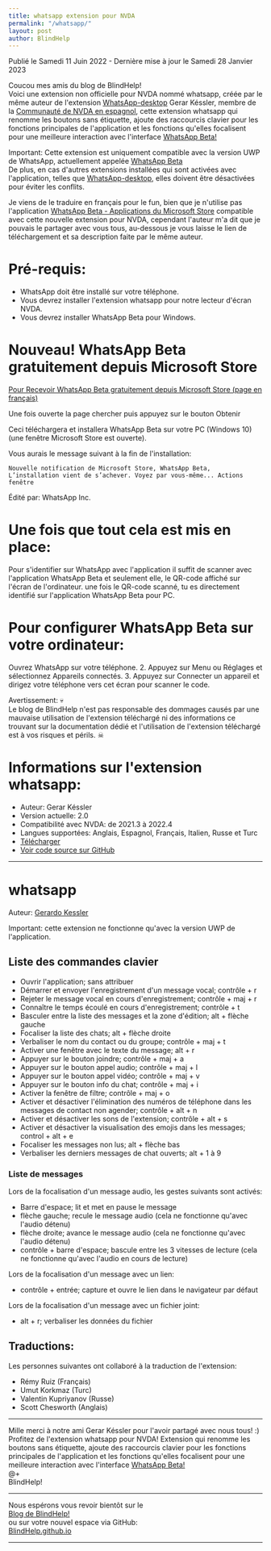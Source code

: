 ```yaml
---
title: whatsapp extension pour NVDA
permalink: "/whatsapp/"
layout: post
author: BlindHelp
---
```


<footer>Publié le Samedi 11 Juin 2022 - Dernière mise à jour le Samedi 28 Janvier 2023</footer>

Coucou mes amis du blog de BlindHelp!    
Voici une extension non officielle  pour NVDA nommé whatsapp, créée par le même auteur de l'extension [WhatsApp-desktop](https://blindhelp.github.io/WhatsApp-desktop/) Gerar Késsler, membre de la [Communauté de NVDA en espagnol](https://nvda.es/), cette extension whatsapp qui renomme les boutons sans étiquette, ajoute des raccourcis clavier pour les fonctions principales de l'application et les fonctions qu'elles focalisent pour une meilleure interaction avec l'interface [WhatsApp Beta!](https://www.microsoft.com/fr-fr/p/whatsapp-beta/9nbdxk71nk08)    

Important: Cette extension est uniquement compatible avec la version UWP de WhatsApp, actuellement appelée [WhatsApp Beta](https://www.microsoft.com/fr-fr/p/whatsapp-beta/9nbdxk71nk08)     
De plus, en cas d'autres extensions installées qui sont activées avec l'application, telles que [WhatsApp-desktop](https://blindhelp.github.io/WhatsApp-desktop/), elles doivent être désactivées pour éviter les conflits.     

Je viens de le traduire en français pour le fun, bien que je n'utilise pas l'application [WhatsApp Beta - Applications du Microsoft Store](https://www.microsoft.com/fr-fr/p/whatsapp-beta/9nbdxk71nk08) compatible avec cette nouvelle extension pour NVDA, cependant l'auteur m'a dit que je pouvais le partager avec vous tous, au-dessous je vous laisse le lien de téléchargement et sa description faite par le même auteur.    

# Pré-requis: #

* WhatsApp doit être installé sur votre téléphone.
* Vous devrez installer  l'extension whatsapp pour notre lecteur d'écran NVDA.
* Vous devrez installer WhatsApp Beta pour Windows.

# Nouveau! WhatsApp Beta gratuitement depuis  Microsoft Store

[Pour Recevoir WhatsApp Beta gratuitement depuis  Microsoft Store (page en français)](https://www.microsoft.com/fr-fr/p/whatsapp-beta/9nbdxk71nk08)

Une fois ouverte la page chercher puis appuyez sur le bouton Obtenir

Ceci téléchargera et installera WhatsApp Beta sur votre PC (Windows 10) (une fenêtre Microsoft Store est ouverte).

Vous aurais le message suivant à la fin de l'installation:

`Nouvelle notification de Microsoft Store, WhatsApp Beta, L’installation vient de s’achever. Voyez par vous-même... Actions fenêtre`    

Édité par: WhatsApp Inc.


# Une fois que tout cela est mis en place: #

Pour s'identifier sur WhatsApp avec l'application il suffit de scanner avec l'application WhatsApp Beta et seulement elle, le QR-code affiché sur l'écran de l'ordinateur. une fois le QR-code scanné, tu es directement identifié sur l'application WhatsApp Beta pour PC.

# Pour configurer WhatsApp Beta sur votre ordinateur: #


 Ouvrez WhatsApp sur votre téléphone.
2. Appuyez sur Menu ou Réglages et sélectionnez Appareils connectés.
3. Appuyez sur Connecter un appareil et dirigez votre téléphone vers cet écran pour scanner le code.

Avertissement: 💀  
Le blog de BlindHelp n'est pas responsable des dommages causés par une mauvaise utilisation de l'extension téléchargé ni des informations ce trouvant sur la documentation dédié et l'utilisation de l'extension téléchargé est à vos risques et périls. ☠  

# Informations sur l'extension whatsapp: #

* Auteur: <span lang="es">Gerar Késsler</span>
* Version actuelle: 2.0
* Compatibilité avec NVDA: de 2021.3 à 2022.4
* Langues supportées: Anglais, Espagnol, Français, Italien, Russe et Turc
* [Télécharger](https://nvda.es/files/get.php?file=whatsapp)
* [Voir code source sur GitHub](https://github.com/GerardKessler/whatsapp)

---

# whatsapp

Auteur: [Gerardo Kessler](http://gera.ar)  

Important: cette extension ne fonctionne qu'avec la version UWP de l'application.

## Liste des commandes clavier

* Ouvrir l'application; sans attribuer
* Démarrer et envoyer l'enregistrement d'un message vocal; contrôle + r
* Rejeter le message vocal en cours d'enregistrement; contrôle + maj + r
* Connaître le temps écoulé en cours d'enregistrement; contrôle + t
* Basculer entre la liste des messages et la zone d'édition; alt + flèche gauche
* Focaliser la liste des chats; alt + flèche droite
* Verbaliser le nom du contact ou du groupe; contrôle + maj + t
* Activer une fenêtre avec le texte du message; alt + r
* Appuyer sur le bouton joindre; contrôle + maj + a
* Appuyer sur le bouton appel audio; contrôle + maj + l
* Appuyer sur le bouton appel vidéo; contrôle + maj + v
* Appuyer sur le bouton info du chat; contrôle + maj + i
* Activer la fenêtre de filtre; contrôle + maj + o
* Activer et désactiver l'élimination des numéros de téléphone dans les messages de contact non agender; contrôle + alt + n
* Activer et désactiver les sons de l'extension; contrôle + alt + s
* Activer et désactiver la visualisation des emojis dans les messages; control + alt + e
* Focaliser les messages non lus; alt + flèche bas
* Verbaliser les derniers messages de chat ouverts; alt + 1 à 9

### Liste de messages

Lors de la focalisation  d'un message audio, les gestes suivants sont activés:

* Barre d'espace; lit et met en pause le message
* flèche  gauche; recule le message audio (cela ne fonctionne qu'avec l'audio détenu)
* flèche droite; avance le message audio (cela ne fonctionne qu'avec l'audio détenu)
* contrôle + barre d'espace; bascule entre les 3 vitesses de lecture (cela ne fonctionne qu'avec l'audio en cours de lecture)

Lors de la focalisation d'un message avec un lien:

* contrôle + entrée; capture et ouvre le lien dans le navigateur par défaut

Lors de la focalisation d'un message avec un fichier joint:

* alt + r; verbaliser les données du fichier

## Traductions:

Les personnes suivantes ont collaboré à la traduction de l'extension:

* Rémy Ruiz (Français)
* Umut Korkmaz (Turc)
* Valentin Kupriyanov (Russe)
* Scott Chesworth (Anglais)

---

Mille merci à notre ami <span lang="es">Gerar Késsler</span> pour l'avoir partagé avec nous tous! :)    
Profitez de l'extension whatsapp pour NVDA! Extension qui renomme les boutons sans étiquette, ajoute des raccourcis clavier pour les fonctions principales de l'application et les fonctions qu'elles focalisent pour une meilleure interaction avec l'interface [WhatsApp Beta!](https://www.microsoft.com/fr-fr/p/whatsapp-beta/9nbdxk71nk08)    
@+    
BlindHelp!    

---

Nous espérons vous revoir bientôt sur le      
[Blog de BlindHelp!](http://blindhelp.blogspot.fr/)                    
ou sur  votre nouvel espace via GitHub:                     
[BlindHelp.github.io](https://blindhelp.github.io)                    

---
